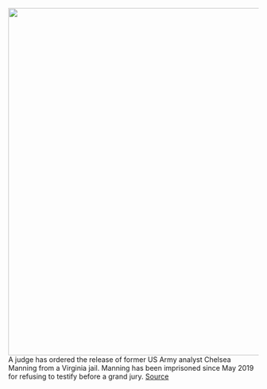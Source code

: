 <img src='https://cdn.vox-cdn.com/thumbor/nuNx65r9j6ggX1AbCCz7879SzOk=/0x0:3599x2581/1200x800/filters:focal(2303x1019:2877x1593)/cdn.vox-cdn.com/uploads/chorus_image/image/66494047/1149599282.jpg.0.jpg' width='700px' /><br/>
A judge has ordered the release of former US Army analyst Chelsea Manning from a Virginia jail. Manning has been imprisoned since May 2019 for refusing to testify before a grand jury.
<a href='https://www.theverge.com/2020/3/12/21177562/judge-chelsea-manning-released-jail-wikileaks-assange'> Source <a/>